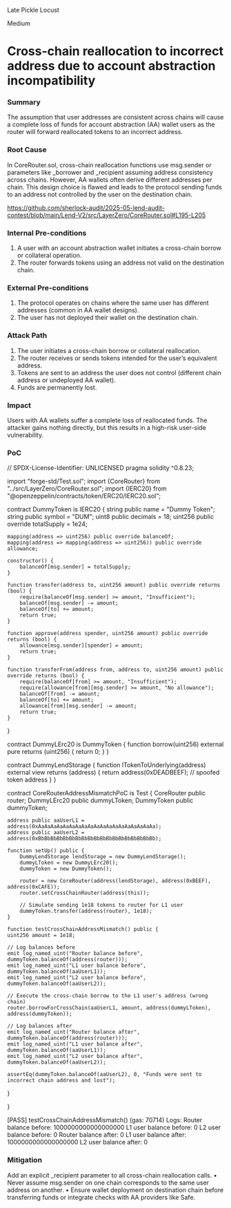 Late Pickle Locust

Medium

# Cross-chain reallocation to incorrect address due to account abstraction incompatibility

### Summary

The assumption that user addresses are consistent across chains will cause a complete loss of funds for account abstraction (AA) wallet users as the router will forward reallocated tokens to an incorrect address.

### Root Cause

In CoreRouter.sol, cross-chain reallocation functions use msg.sender or parameters like _borrower and _recipient assuming address consistency across chains. However, AA wallets often derive different addresses per chain. This design choice is flawed and leads to the protocol sending funds to an address not controlled by the user on the destination chain.

https://github.com/sherlock-audit/2025-05-lend-audit-contest/blob/main/Lend-V2/src/LayerZero/CoreRouter.sol#L195-L205


### Internal Pre-conditions

1. A user with an account abstraction wallet initiates a cross-chain borrow or collateral operation.
2. The router forwards tokens using an address not valid on the destination chain.


### External Pre-conditions

1. The protocol operates on chains where the same user has different addresses (common in AA wallet designs).
2. The user has not deployed their wallet on the destination chain.

### Attack Path

1. The user initiates a cross-chain borrow or collateral reallocation.
2. The router receives or sends tokens intended for the user’s equivalent address.
3. Tokens are sent to an address the user does not control (different chain address or undeployed AA wallet).
4. Funds are permanently lost.


### Impact

Users with AA wallets suffer a complete loss of reallocated funds. The attacker gains nothing directly, but this results in a high-risk user-side vulnerability.

### PoC

// SPDX-License-Identifier: UNLICENSED
pragma solidity ^0.8.23;

import "forge-std/Test.sol";
import {CoreRouter} from "../src/LayerZero/CoreRouter.sol";
import {IERC20} from "@openzeppelin/contracts/token/ERC20/IERC20.sol";

contract DummyToken is IERC20 {
    string public name = "Dummy Token";
    string public symbol = "DUM";
    uint8 public decimals = 18;
    uint256 public override totalSupply = 1e24;

    mapping(address => uint256) public override balanceOf;
    mapping(address => mapping(address => uint256)) public override allowance;

    constructor() {
        balanceOf[msg.sender] = totalSupply;
    }

    function transfer(address to, uint256 amount) public override returns (bool) {
        require(balanceOf[msg.sender] >= amount, "Insufficient");
        balanceOf[msg.sender] -= amount;
        balanceOf[to] += amount;
        return true;
    }

    function approve(address spender, uint256 amount) public override returns (bool) {
        allowance[msg.sender][spender] = amount;
        return true;
    }

    function transferFrom(address from, address to, uint256 amount) public override returns (bool) {
        require(balanceOf[from] >= amount, "Insufficient");
        require(allowance[from][msg.sender] >= amount, "No allowance");
        balanceOf[from] -= amount;
        balanceOf[to] += amount;
        allowance[from][msg.sender] -= amount;
        return true;
    }
}

contract DummyLErc20 is DummyToken {
    function borrow(uint256) external pure returns (uint256) {
        return 0;
    }
}

contract DummyLendStorage {
    function lTokenToUnderlying(address) external view returns (address) {
        return address(0xDEADBEEF); // spoofed token address
    }
}

contract CoreRouterAddressMismatchPoC is Test {
    CoreRouter public router;
    DummyLErc20 public dummyLToken;
    DummyToken public dummyToken;

    address public aaUserL1 = address(0xAaAaAaAaAaAaAaAaAaAaAaAaAaAaAaAaAaAaAa);
    address public aaUserL2 = address(0xBbBbBbBbBbBbBbBbBbBbBbBbBbBbBbBbBbBbBb);

    function setUp() public {
        DummyLendStorage lendStorage = new DummyLendStorage();
        dummyLToken = new DummyLErc20();
        dummyToken = new DummyToken();

        router = new CoreRouter(address(lendStorage), address(0xBEEF), address(0xCAFE));
        router.setCrossChainRouter(address(this));

        // Simulate sending 1e18 tokens to router for L1 user
        dummyToken.transfer(address(router), 1e18);
    }

    function testCrossChainAddressMismatch() public {
    uint256 amount = 1e18;

    // Log balances before
    emit log_named_uint("Router balance before", dummyToken.balanceOf(address(router)));
    emit log_named_uint("L1 user balance before", dummyToken.balanceOf(aaUserL1));
    emit log_named_uint("L2 user balance before", dummyToken.balanceOf(aaUserL2));

    // Execute the cross-chain borrow to the L1 user's address (wrong chain)
    router.borrowForCrossChain(aaUserL1, amount, address(dummyLToken), address(dummyToken));

    // Log balances after
    emit log_named_uint("Router balance after", dummyToken.balanceOf(address(router)));
    emit log_named_uint("L1 user balance after", dummyToken.balanceOf(aaUserL1));
    emit log_named_uint("L2 user balance after", dummyToken.balanceOf(aaUserL2));

    assertEq(dummyToken.balanceOf(aaUserL2), 0, "Funds were sent to incorrect chain address and lost");
}

}


[PASS] testCrossChainAddressMismatch() (gas: 70714)
Logs:
  Router balance before: 1000000000000000000
  L1 user balance before: 0
  L2 user balance before: 0
  Router balance after: 0
  L1 user balance after: 1000000000000000000
  L2 user balance after: 0

### Mitigation

Add an explicit _recipient parameter to all cross-chain reallocation calls.
	•	Never assume msg.sender on one chain corresponds to the same user address on another.
	•	Ensure wallet deployment on destination chain before transferring funds or integrate checks with AA providers like Safe.